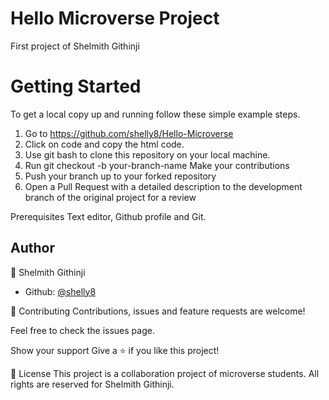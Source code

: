 # Hello Microverse Project

First project of Shelmith Githinji



<h1>Getting Started</h1>

To get a local copy up and running follow these simple example steps.

1. Go to https://github.com/shelly8/Hello-Microverse
2. Click on code and copy the html code.
3. Use git bash to clone this repository on your local machine.
4. Run git checkout -b your-branch-name Make your contributions
5. Push your branch up to your forked repository
6. Open a Pull Request with a detailed description to the development branch of the original project for a review

Prerequisites Text editor, Github profile and Git.

<h2>Author</h2>

👤 Shelmith Githinji

- Github: [@shelly8](https://github.com/shelly8)


🤝 Contributing Contributions, issues and feature requests are welcome!

Feel free to check the issues page.

Show your support Give a ⭐️ if you like this project!

📝 License This project is a collaboration project of microverse students. All rights are reserved for Shelmith Githinji.